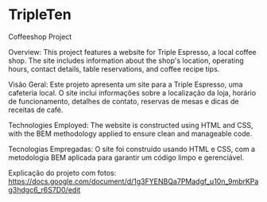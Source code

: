 # TripleTen

Coffeeshop Project

Overview:
This project features a website for Triple Espresso, a local coffee shop. The site includes information about the shop's location, operating hours, contact details, table reservations, and coffee recipe tips.

Visão Geral:
Este projeto apresenta um site para a Triple Espresso, uma cafeteria local. O site inclui informações sobre a localização da loja, horário de funcionamento, detalhes de contato, reservas de mesas e dicas de receitas de café.

Technologies Employed:
The website is constructed using HTML and CSS, with the BEM methodology applied to ensure clean and manageable code.

Tecnologias Empregadas:
O site foi construído usando HTML e CSS, com a metodologia BEM aplicada para garantir um código limpo e gerenciável.

Explicação do projeto com fotos: https://docs.google.com/document/d/1g3FYENBQa7PMadgf_u10n_9mbrKPag3hdgc6_r6S7D0/edit
